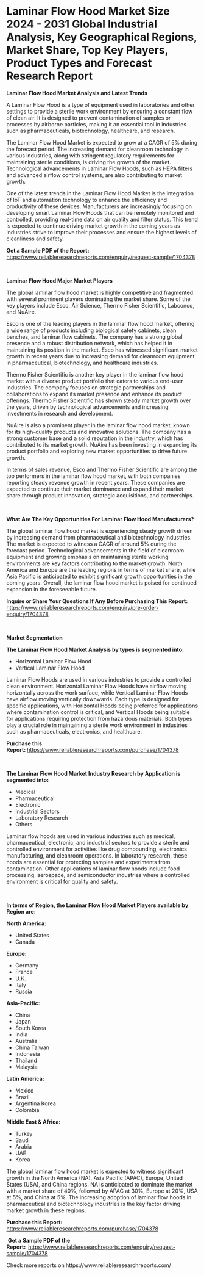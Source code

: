 <p><h1>Laminar Flow Hood Market Size 2024 - 2031 Global Industrial Analysis, Key Geographical Regions, Market Share, Top Key Players, Product Types and Forecast Research Report</h1></p><p><strong>Laminar Flow Hood Market Analysis and Latest Trends</strong></p>
<p><p>A Laminar Flow Hood is a type of equipment used in laboratories and other settings to provide a sterile work environment by ensuring a constant flow of clean air. It is designed to prevent contamination of samples or processes by airborne particles, making it an essential tool in industries such as pharmaceuticals, biotechnology, healthcare, and research.</p><p>The Laminar Flow Hood Market is expected to grow at a CAGR of 5% during the forecast period. The increasing demand for cleanroom technology in various industries, along with stringent regulatory requirements for maintaining sterile conditions, is driving the growth of the market. Technological advancements in Laminar Flow Hoods, such as HEPA filters and advanced airflow control systems, are also contributing to market growth.</p><p>One of the latest trends in the Laminar Flow Hood Market is the integration of IoT and automation technology to enhance the efficiency and productivity of these devices. Manufacturers are increasingly focusing on developing smart Laminar Flow Hoods that can be remotely monitored and controlled, providing real-time data on air quality and filter status. This trend is expected to continue driving market growth in the coming years as industries strive to improve their processes and ensure the highest levels of cleanliness and safety.</p></p>
<p><strong>Get a Sample PDF of the Report:&nbsp;</strong> <a href="https://www.reliableresearchreports.com/enquiry/request-sample/1704378">https://www.reliableresearchreports.com/enquiry/request-sample/1704378</a></p>
<p>&nbsp;</p>
<p><strong>Laminar Flow Hood Major Market Players</strong></p>
<p><p>The global laminar flow hood market is highly competitive and fragmented with several prominent players dominating the market share. Some of the key players include Esco, Air Science, Thermo Fisher Scientific, Labconco, and NuAire.</p><p>Esco is one of the leading players in the laminar flow hood market, offering a wide range of products including biological safety cabinets, clean benches, and laminar flow cabinets. The company has a strong global presence and a robust distribution network, which has helped it in maintaining its position in the market. Esco has witnessed significant market growth in recent years due to increasing demand for cleanroom equipment in pharmaceutical, biotechnology, and healthcare industries.</p><p>Thermo Fisher Scientific is another key player in the laminar flow hood market with a diverse product portfolio that caters to various end-user industries. The company focuses on strategic partnerships and collaborations to expand its market presence and enhance its product offerings. Thermo Fisher Scientific has shown steady market growth over the years, driven by technological advancements and increasing investments in research and development.</p><p>NuAire is also a prominent player in the laminar flow hood market, known for its high-quality products and innovative solutions. The company has a strong customer base and a solid reputation in the industry, which has contributed to its market growth. NuAire has been investing in expanding its product portfolio and exploring new market opportunities to drive future growth.</p><p>In terms of sales revenue, Esco and Thermo Fisher Scientific are among the top performers in the laminar flow hood market, with both companies reporting steady revenue growth in recent years. These companies are expected to continue their market dominance and expand their market share through product innovation, strategic acquisitions, and partnerships.</p></p>
<p>&nbsp;</p>
<p><strong>What Are The Key Opportunities For Laminar Flow Hood Manufacturers?</strong></p>
<p><p>The global laminar flow hood market is experiencing steady growth driven by increasing demand from pharmaceutical and biotechnology industries. The market is expected to witness a CAGR of around 5% during the forecast period. Technological advancements in the field of cleanroom equipment and growing emphasis on maintaining sterile working environments are key factors contributing to the market growth. North America and Europe are the leading regions in terms of market share, while Asia Pacific is anticipated to exhibit significant growth opportunities in the coming years. Overall, the laminar flow hood market is poised for continued expansion in the foreseeable future.</p></p>
<p><strong>Inquire or Share Your Questions If Any Before Purchasing This Report:</strong> <a href="https://www.reliableresearchreports.com/enquiry/pre-order-enquiry/1704378">https://www.reliableresearchreports.com/enquiry/pre-order-enquiry/1704378</a></p>
<p>&nbsp;</p>
<p><strong>Market Segmentation</strong></p>
<p><strong>The Laminar Flow Hood Market Analysis by types is segmented into:</strong></p>
<p><ul><li>Horizontal Laminar Flow Hood</li><li>Vertical Laminar Flow Hood</li></ul></p>
<p><p>Laminar Flow Hoods are used in various industries to provide a controlled clean environment. Horizontal Laminar Flow Hoods have airflow moving horizontally across the work surface, while Vertical Laminar Flow Hoods have airflow moving vertically downwards. Each type is designed for specific applications, with Horizontal Hoods being preferred for applications where contamination control is critical, and Vertical Hoods being suitable for applications requiring protection from hazardous materials. Both types play a crucial role in maintaining a sterile work environment in industries such as pharmaceuticals, electronics, and healthcare.</p></p>
<p><strong>Purchase this Report:&nbsp;</strong><a href="https://www.reliableresearchreports.com/purchase/1704378">https://www.reliableresearchreports.com/purchase/1704378</a></p>
<p>&nbsp;</p>
<p><strong>The Laminar Flow Hood Market Industry Research by Application is segmented into:</strong></p>
<p><ul><li>Medical</li><li>Pharmaceutical</li><li>Electronic</li><li>Industrial Sectors</li><li>Laboratory Research</li><li>Others</li></ul></p>
<p><p>Laminar flow hoods are used in various industries such as medical, pharmaceutical, electronic, and industrial sectors to provide a sterile and controlled environment for activities like drug compounding, electronics manufacturing, and cleanroom operations. In laboratory research, these hoods are essential for protecting samples and experiments from contamination. Other applications of laminar flow hoods include food processing, aerospace, and semiconductor industries where a controlled environment is critical for quality and safety.</p></p>
<p>&nbsp;</p>
<p><strong>In terms of Region, the Laminar Flow Hood Market Players available by Region are:</strong></p>
<p>
    <p> <strong> North America: </strong>
        <ul>
            <li>United States</li>
            <li>Canada</li>
        </ul>
        </p> 
    <p> <strong> Europe: </strong>
        <ul>
            <li>Germany</li>
            <li>France</li>
            <li>U.K.</li>
            <li>Italy</li>
            <li>Russia</li>
        </ul>
        </p> 
    <p> <strong> Asia-Pacific: </strong>
        <ul>
            <li>China</li>
            <li>Japan</li>
            <li>South Korea</li>
            <li>India</li>
            <li>Australia</li>
            <li>China Taiwan</li>
            <li>Indonesia</li>
            <li>Thailand</li>
            <li>Malaysia</li>
        </ul>
        </p> 
    <p> <strong> Latin America: </strong>
        <ul>
            <li>Mexico</li>
            <li>Brazil</li>
            <li>Argentina Korea</li>
            <li>Colombia</li>
        </ul>
        </p> 
    <p> <strong> Middle East & Africa: </strong>
        <ul>
            <li>Turkey</li>
            <li>Saudi</li>
            <li>Arabia</li>
            <li>UAE</li>
            <li>Korea</li>
        </ul>
    </p>
    </p>
<p><p>The global laminar flow hood market is expected to witness significant growth in the North America (NA), Asia Pacific (APAC), Europe, United States (USA), and China regions. NA is anticipated to dominate the market with a market share of 40%, followed by APAC at 30%, Europe at 20%, USA at 5%, and China at 5%. The increasing adoption of laminar flow hoods in pharmaceutical and biotechnology industries is the key factor driving market growth in these regions.</p></p>
<p><strong>Purchase this Report: </strong><a href="https://www.reliableresearchreports.com/purchase/1704378">https://www.reliableresearchreports.com/purchase/1704378</a></p>
<p>&nbsp;<strong>Get a Sample PDF of the Report:&nbsp;&nbsp;</strong><a href="https://www.reliableresearchreports.com/enquiry/request-sample/1704378">https://www.reliableresearchreports.com/enquiry/request-sample/1704378</a></p>
<p><strong></strong></p>
<p>Check more reports on https://www.reliableresearchreports.com/</p>